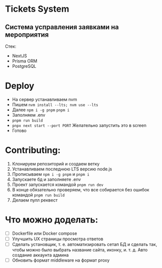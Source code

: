 # Tickets System
## Система усправления заявками на мероприятия

Стек:
- NextJS
- Prisma ORM
- PostgreSQL

# Deploy
- На сервер устанавливаем nvm
- Пишем `nvm install --lts; nvm use --lts`
- Далее `npm i -g pnpm` `pnpm i`
- Заполняем .env
- `pnpm run build`
- `pnpx next start --port PORT` Желательно запустить это в screen
- Готово

# Contributing:
1. Клонируем репозиторий и создаем ветку
2. Устанавливаем последнюю LTS версию node.js
3. Прописываем `npm i -g pnpm` и `pnpm i`
4. Запускаете бд и заполняете .env
5. Проект запускается командой `pnpm run dev`
6. В конце обязательно проверяем, что все собирается без ошибок командой `pnpm run build`
7. Делаем пулл реквест

# Что можно доделать:
- [ ] Dockerfile или Docker compose
- [ ] Улучшить UX страницы просмотра ответов
- [ ] Сделать установщик, т. е. автоматизировать сетап БД и сделать так, чтобы можно было выбрать название сайта, иконку, и. т. д. Авто создание аккаунта админа
- [ ] Обновить формат middleware на формат proxy
